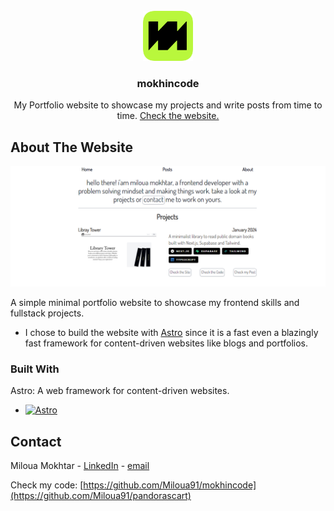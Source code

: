 <!-- PROJECT LOGO -->
<br />
<div align="center">
  <a href="https://mokhincode.com">
    <img src="./public/icon.png" alt="Logo" width="80" height="80">
  </a>

  <h3 align="center">mokhincode</h3>

  <p align="center">
    My Portfolio website to showcase my projects and write posts from time to time.
    <a href="https://mokhincode.com">Check the website.</a>
  </p>
</div>

<!-- ABOUT THE PROJECT -->
## About The Website

[![Product Name Screen Shot][product-screenshot]](https://mokhincode.com)

A simple minimal portfolio website to showcase my frontend skills and fullstack projects.

 * I chose to build the website with [Astro](https://astro.build) since it is a fast even a blazingly fast framework for content-driven websites like blogs and portfolios. 

### Built With

Astro: A web framework for content-driven websites.<br/>

* [![Astro][Astro]][Astro-url]

<!-- CONTACT -->
## Contact

Miloua Mokhtar - [LinkedIn](https://www.linkedin.com/in/mokhtar-miloua/) - [email](miloua23@gmail.com)

Check my code: [https://github.com/Miloua91/mokhincode](https://github.com/Miloua91/pandorascart)

<!-- MARKDOWN LINKS & IMAGES -->
<!-- https://www.markdownguide.org/basic-syntax/#reference-style-links -->
[Astro]: https://img.shields.io/badge/astro-000000?style=for-the-badge&logo=astro
[Astro-url]: https://astro.build
[product-screenshot]: ./public/mokhincode.png
